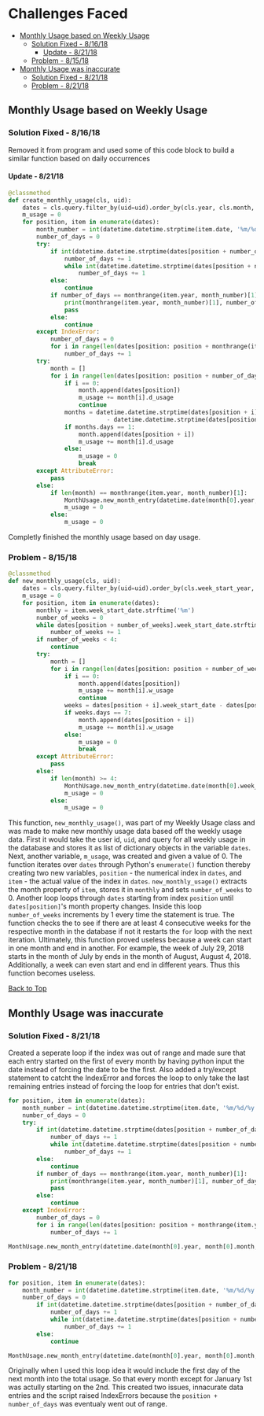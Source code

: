 # Challenges Faced
<!-- TOC depthFrom:2 -->

- [Monthly Usage based on Weekly Usage](#monthly-usage-based-on-weekly-usage)
    - [Solution Fixed - 8/16/18](#solution-fixed---81618)
        - [Update - 8/21/18](#update---82118)
    - [Problem - 8/15/18](#problem---81518)
- [Monthly Usage was inaccurate](#monthly-usage-was-inaccurate)
    - [Solution Fixed - 8/21/18](#solution-fixed---82118)
    - [Problem - 8/21/18](#problem---82118)

<!-- /TOC -->

## Monthly Usage based on Weekly Usage

### Solution Fixed - 8/16/18

Removed it from program and used some of this code block to build a similar function based on daily occurrences

#### Update - 8/21/18

```python
@classmethod
def create_monthly_usage(cls, uid):
    dates = cls.query.filter_by(uid=uid).order_by(cls.year, cls.month, cls.day).all()
    m_usage = 0
    for position, item in enumerate(dates):
        month_number = int(datetime.datetime.strptime(item.date, '%m/%d/%y').strftime('%m'))
        number_of_days = 0
        try:
            if int(datetime.datetime.strptime(dates[position + number_of_days].date, '%m/%d/%y').strftime('%d')) == 1:
                number_of_days += 1
                while int(datetime.datetime.strptime(dates[position + number_of_days].date, '%m/%d/%y').strftime('%m')) == month_number:
                    number_of_days += 1
            else:
                continue
            if number_of_days == monthrange(item.year, month_number)[1]:
                print(monthrange(item.year, month_number)[1], number_of_days)
                pass
            else:
                continue
        except IndexError:
            number_of_days = 0
            for i in range(len(dates[position: position + monthrange(item.year, month_number)[1]])):
                number_of_days += 1
        try:
            month = []
            for i in range(len(dates[position: position + number_of_days])):
                if i == 0:
                    month.append(dates[position])
                    m_usage += month[i].d_usage
                    continue
                months = datetime.datetime.strptime(dates[position + i].date, '%m/%d/%y') \
                            - datetime.datetime.strptime(dates[position + i - 1].date, '%m/%d/%y')
                if months.days == 1:
                    month.append(dates[position + i])
                    m_usage += month[i].d_usage
                else:
                    m_usage = 0
                    break
        except AttributeError:
            pass
        else:
            if len(month) == monthrange(item.year, month_number)[1]:
                MonthUsage.new_month_entry(datetime.date(month[0].year, month[0].month, month[0].day), m_usage, uid)
                m_usage = 0
            else:
                m_usage = 0
```

Completly finished the monthly usage based on day usage.

### Problem - 8/15/18

```python
@classmethod
def new_monthly_usage(cls, uid):
    dates = cls.query.filter_by(uid=uid).order_by(cls.week_start_year, cls.week_start_month, cls.week_start_day).all()
    m_usage = 0
    for position, item in enumerate(dates):
        monthly = item.week_start_date.strftime('%m')
        number_of_weeks = 0
        while dates[position + number_of_weeks].week_start_date.strftime('%m') == monthly:
            number_of_weeks += 1
        if number_of_weeks < 4:
            continue
        try:
            month = []
            for i in range(len(dates[position: position + number_of_weeks])):
                if i == 0:
                    month.append(dates[position])
                    m_usage += month[i].w_usage
                    continue
                weeks = dates[position + i].week_start_date - dates[position + i - 1].week_start_date
                if weeks.days == 7:
                    month.append(dates[position + i])
                    m_usage += month[i].w_usage
                else:
                    m_usage = 0
                    break
        except AttributeError:
            pass
        else:
            if len(month) >= 4:
                MonthUsage.new_month_entry(datetime.date(month[0].week_start_year, month[0].week_start_month, 1), m_usage, uid)
                m_usage = 0
            else:
                m_usage = 0
```

This function, `new_monthly_usage()`, was part of my Weekly Usage class and was made to make new monthly usage data based off the weekly
usage data. First it would take the user id, `uid`, and query for all weekly usage in the database and stores it as list of dictionary
objects in the variable `dates`. Next, another variable, `m_usage`, was created and given a value of 0. The function iterates over `dates`
through Python's `enumerate()` function thereby creating two new variables, `position` - the numerical index in `dates`, and `item` -
the actual value of the index in `dates`. `new_monthly_usage()` extracts the month property of `item`, stores it in `monthly` and sets
`number_of_weeks` to 0. Another loop loops through `dates` starting from index `position` until `dates[position]`'s month property
changes. Inside this loop `number_of_weeks` increments by 1 every time the statement is true. The function checks the to see if there are
at least 4 consecutive weeks for the respective month in the database if not it restarts the `for` loop with the next iteration.
Ultimately, this function proved useless because a week can start in one month and end in another. For example, the week of July 29,
2018 starts in the month of July by ends in the month of August, August 4, 2018. Additionally, a week can even start and end in different
years. Thus this function becomes useless. 

[Back to Top](#challenges-faced)

## Monthly Usage was inaccurate

### Solution Fixed - 8/21/18

Created a seperate loop if the index was out of range and made sure that each entry started on the first of every month by having python input the date instead of forcing the date to be the first. Also added a try/except statement to catcht the IndexError and forces the loop to only take the last remaining entries instead of forcing the loop for entries that don't exist.

```python
for position, item in enumerate(dates):
    month_number = int(datetime.datetime.strptime(item.date, '%m/%d/%y').strftime('%m'))
    number_of_days = 0
    try:
        if int(datetime.datetime.strptime(dates[position + number_of_days].date, '%m/%d/%y').strftime('%d')) == 1:
            number_of_days += 1
            while int(datetime.datetime.strptime(dates[position + number_of_days].date, '%m/%d/%y').strftime('%m')) == month_number:
                number_of_days += 1
        else:
            continue
        if number_of_days == monthrange(item.year, month_number)[1]:
            print(monthrange(item.year, month_number)[1], number_of_days)
            pass
        else:
            continue
    except IndexError:
        number_of_days = 0
        for i in range(len(dates[position: position + monthrange(item.year, month_number)[1]])):
            number_of_days += 1
```
```python
MonthUsage.new_month_entry(datetime.date(month[0].year, month[0].month, month[0].day), m_usage, uid)
```

### Problem - 8/21/18

```python
for position, item in enumerate(dates):
    month_number = int(datetime.datetime.strptime(item.date, '%m/%d/%y').strftime('%m'))
    number_of_days = 0
        if int(datetime.datetime.strptime(dates[position + number_of_days].date, '%m/%d/%y').strftime('%d')) == 1:
            number_of_days += 1
            while int(datetime.datetime.strptime(dates[position + number_of_days].date, '%m/%d/%y').strftime('%m')) == month_number:
                number_of_days += 1
        else:
            continue
```
```python
MonthUsage.new_month_entry(datetime.date(month[0].year, month[0].month, 1), m_usage, uid)
```

Originally when I used this loop idea it would include the first day of the next month into the total usage. So that every month except for January 1st was actully starting on the 2nd. This created two issues, innacurate data entries and the script raised IndexErrors because the `position + number_of_days` was eventualy went out of range.